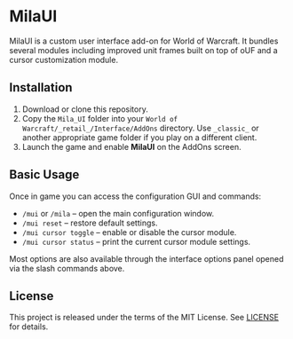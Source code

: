 # MilaUI

MilaUI is a custom user interface add-on for World of Warcraft. It bundles
several modules including improved unit frames built on top of oUF and a
cursor customization module.

## Installation

1. Download or clone this repository.
2. Copy the `Mila_UI` folder into your `World of Warcraft/_retail_/Interface/AddOns` directory. Use
   `_classic_` or another appropriate game folder if you play on a different client.
3. Launch the game and enable **MilaUI** on the AddOns screen.

## Basic Usage

Once in game you can access the configuration GUI and commands:

- `/mui` or `/mila` – open the main configuration window.
- `/mui reset` – restore default settings.
- `/mui cursor toggle` – enable or disable the cursor module.
- `/mui cursor status` – print the current cursor module settings.

Most options are also available through the interface options panel opened via the
slash commands above.

## License

This project is released under the terms of the MIT License. See
[LICENSE](LICENSE) for details.
